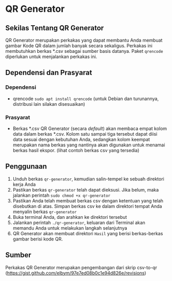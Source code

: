 # QR Generator

## Sekilas Tentang QR Generator
QR Generator merupakan perkakas yang dapat membantu Anda membuat gambar Kode QR dalam jumlah banyak secara sekaligus. Perkakas ini membutuhkan berkas *.csv sebagai sumber basis datanya. Paket `qrencode` diperlukan untuk menjalankan perkakas ini.

## Dependensi dan Prasyarat
### Dependensi
- qrencode
`sudo apt install qrencode` (untuk Debian dan turunannya, distribusi lain silakan disesuaikan)
### Prasyarat
- Berkas *.csv 
QR Generator (secara _default_) akan membaca empat kolom data dalam berkas *.csv. Kolom satu sampai tiga tersebut dapat diisi data sesuai dengan kebutuhan Anda, sedangkan kolom keempat merupakan nama berkas yang nantinya akan digunakan untuk menamai berkas hasil ekspor. (lihat contoh berkas csv yang tersedia)

## Penggunaan
1. Unduh berkas `qr-generator`, kemudian salin-tempel ke sebuah direktori kerja Anda
2. Pastikan berkas `qr-generator` telah dapat dieksusi. Jika belum, maka jalankan perintah `sudo chmod +x qr-generator`
3. Pastikan Anda telah membuat berkas csv dengan ketentuan yang telah disebutkan di atas. Simpan berkas csv ke dalam direktori tempat Anda menyalin berkas `qr-generator` 
4. Buka terminal Anda, dan arahkan ke direktori tersebut
5. Jalankan perintah `./qr-generator`, keluaran dari Terminal akan memandu Anda untuk melakukan langkah selanjutnya
6. QR Generator akan membuat direktori 	`Hasil` yang berisi berkas-berkas gambar berisi kode QR.

## Sumber
Perkakas QR Generator merupakan pengembangan dari skrip csv-to-qr (https://gist.github.com/elbym/97e7ed08b0c1e94d826e/revisions)

